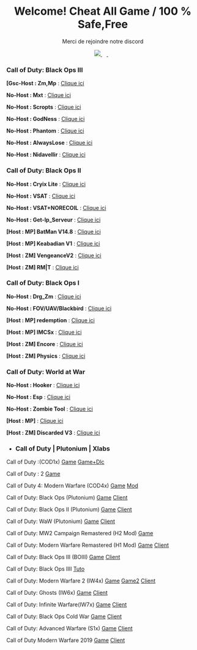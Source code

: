 <h1 align='center'>
  Welcome! Cheat All Game /  100 % Safe,Free
</h1>

<p align='center'>
  Merci de rejoindre notre discord
</p>

<p align='center'>
 <a href="https://discord.gg/cod-fr">
    <img src="https://img.shields.io/badge/Discord-5865F2?style=for-the-badge&logo=discord&logoColor=white" />
  </a>&nbsp;&nbsp;
  <a href="https://www.youtube.com/channel/UCemI3wc64mr-lCyVysZZ0Eg">
  <img alt="" src="https://img.shields.io/badge/YouTube-FF0000?style=for-the-badge&logo=youtube&logoColor=white">
</a>&nbsp;&nbsp;
</p>

### Call of Duty: Black Ops III

**[Gsc-Host : Zm,Mp** : [Clique ici](https://www.mediafire.com/file/cgy6n21tlyy7bfm/GSC+injector.zip/file)

**No-Host : Mxt** : [Clique ici](https://www.mediafire.com/file/zq2w719xpfjpk05/MXT+1.1.2.zip/file)

**No-Host : Scropts** : [Clique ici](https://mega.nz/file/oaUmDRLb#lLC9fxgjiFBL09wjCOBr7B13OaoKrwLXXo3GzEr5UuU)

**No-Host : GodNess** : [Clique ici](https://pastebin.com/iUVPmvRx)

**No-Host : Phantom** : [Clique ici](https://mega.nz/file/tWVkhRia#JehoVcYGJkFXhKOSiu0pSQTLBUaB3wIHuWPIwbzhP7I)

**No-Host : AlwaysLose** : [Clique ici](https://discord.gg/cod-fr)

**No-Host : Nidavellir** : [Clique ici](https://discord.gg/YJBXDsVK8N)

### Call of Duty: Black Ops II

**No-Host : Cryix Lite** : [Clique ici](http://joueursdecodfr.mygamesonline.org/leak/Cyrix%20T6.dll)

**No-Host : VSAT** : [Clique ici](http://joueursdecodfr.mygamesonline.org/leak/T6VSAT-Tool.dll)

**No-Host : VSAT+NORECOIL** : [Clique ici](http://joueursdecodfr.mygamesonline.org/leak/VSAT%20BY%20EFK.dll)

**No-Host : Get-Ip_Serveur** : [Clique ici](http://joueursdecodfr.mygamesonline.org/leak/PLUTONIUM%20SERVER%20GET%20IP%20(BY%20EFK)%20V2_[unknowncheats.me]_.zip)

**[Host : MP] BatMan V14.8** : [Clique ici](https://www.mediafire.com/file/1prbd797z7p7d2k/BatMan+V14.8.rar)

**[Host : MP] Keabadian V1** : [Clique ici](https://www.mediafire.com/file/tuk22bp83ozkevw/Keabadian_v2.0.zip/file)

**[Host : ZM] VengeanceV2** : [Clique ici](https://drive.proton.me/urls/YKPKX26Z0G#rPnuRnlAe6wj)

**[Host : ZM]  RM|T** : [Clique ici](https://www.mediafire.com/file/ow37neconkyelr1/rmt_zombies_menu_v2.6_mod_menu-compiled.gsc/file)

### Call of Duty: Black Ops I

**No-Host : Drg_Zm** : [Clique ici](http://joueursdecodfr.mygamesonline.org/leak/bo1p.dll)

**No-Host : FOV/UAV/Blackbird** : [Clique ici](http://joueursdecodfr.mygamesonline.org/leak/bo1%20tool_[unknowncheats.me]_.zip)

**[Host : MP] redemption** : [Clique ici](https://github.com/roachnacs/redemption-bo1-gsc/releases/tag/v2.1)

**[Host : MP] IMCSx** : [Clique ici](http://joueursdecodfr.mygamesonline.org/leak/mp_iMCSxs_Mod_Menu.rar)

**[Host : ZM] Encore** : [Clique ici](https://www.mediafire.com/file/z2l7dtufsyg2ejv/EncoreV8+Zombies.rar/file)

**[Host : ZM] Physics** : [Clique ici](https://mega.nz/file/vdsAnQgA#LcQE-KsRFHbCYZQWwXzthG8N3cZNijYyYZRdLDQKLPo)

### Call of Duty: World at War

**No-Host : Hooker** : [Clique ici](http://joueursdecodfr.mygamesonline.org/leak/waw.dll)

**No-Host : Esp** : [Clique ici](http://joueursdecodfr.mygamesonline.org/leak/cod5mpESP.exe)

**No-Host : Zombie Tool** : [Clique ici](http://joueursdecodfr.mygamesonline.org/leak/T4%20Plutonium%20WAW_[unknowncheats.me]_.rar)

**[Host : MP]** : [Clique ici](https://www.mediafire.com/file/qpokcmor7ozmf0i/Fresh+Modders+-+T4+Mod+Menu.7z/file)

**[Host : ZM] Discarded V3** : [Clique ici](https://www.mediafire.com/file/9nd4586xx0fhehv/Discarded+V3+-+T4+Mod+Menu.7z/file)


- ### Call of Duty | Plutonium | Xlabs 

Call of Duty :(COD1x)
[Game](https://www.mediafire.com/file/34lt06fw6ad1t64/COD1X.rar/file)
[Game+Dlc](https://www.mediafire.com/file/7wmje2o8jf22l8s/Call_of_Duty_Deluxe_Edition_-_%5BDODI_Repack%5D.rar/file)


Call of Duty : 2
[Game](https://www.mediafire.com/file/iydrzjoi7m0fahn/COD2.rar/file)


Call of Duty 4: Modern Warfare (COD4x)
[Game](https://www.mediafire.com/file/498gner89hj16mc/COD4.zip/file)
[Mod](https://cod4promod.eu/files/cod4/cod4x_client_21_1.zip)


Call of Duty: Black Ops (Plutonium)
[Game](https://cdn.discordapp.com/attachments/1100571628779356263/1111916223857426442/pluto_t5_full_game.torrent?ex=662df82e&is=662ca6ae&hm=d7392f244326d5356f79602a31860fd7bd1a9e560b13f974e8b32275928109cd&)
[Client](https://cdn.plutonium.pw/updater/plutonium.exe)


Call of Duty: Black Ops II (Plutonium)
[Game](https://cdn.discordapp.com/attachments/1110466412125896776/1136364364828516452/pluto_t6_full_game.torrent?ex=662dec09&is=662c9a89&hm=ea8289b05f1de30a8928e87e5be282e5e3cd564e303eeb6bfbe42c9af95ef126&)
[Client](https://cdn.plutonium.pw/updater/plutonium.exe)


Call of Duty: WaW (Plutonium)
[Game](https://www.mediafire.com/file/4fbdtghhyhcmzz1/World_at_War.zip/file)
[Client](https://cdn.plutonium.pw/updater/plutonium.exe)


Call of Duty: MW2 Campaign Remastered (H2 Mod)
[Game](https://gofile.io/d/cGmZzL)

Call of Duty: Modern Warfare Remastered (H1 Mod)
[Game](https://cdn.discordapp.com/attachments/1120852008279216178/1120853418920128542/h1_full_files.torrent?ex=66322357&is=6630d1d7&hm=73e7b82ba023afa555381667f130af54be507f4fbb1b0fe56e6b21a534ddc7e3&)
[Client](https://cdn.discordapp.com/attachments/1120852008279216178/1120853744163242096/h1-mod.exe?ex=663223a5&is=6630d225&hm=91f9230515813323ec9c85e34adb532f04cd48ea8eec042ac37191cbeb22303a&)

Call of Duty: Black Ops III (BOIII)
[Game](https://cdn.discordapp.com/attachments/1118286874067357736/1118287465166422138/t7_full_game.torrent?ex=662e139c&is=662cc21c&hm=f180ccaf4d6eaf3f04d8dca8be2c4a14145308ec0378ef66575fa1ed38ce4738&)
[Client](https://github.com/Ezz-lol/boiii-free/releases/download/v1.0.3/boiii.exe)


Call of Duty: Black Ops IIII 
[Tuto](https://www.youtube.com/watch?v=e6kQdPMdNZA&feature=youtu.be)

Call of Duty: Modern Warfare 2 (IW4x)
[Game](https://cdn.discordapp.com/attachments/1110467397602775070/1160411351022313542/iw4x_full_game.torrent?ex=66325909&is=66310789&hm=fdda6ee2c3108c18d6cf6bd66fad143e0e1a9d7e655ba797d33052a3c16aa3f1&)
[Game2](https://www.mediafire.com/file/24gpjb8kivhl2ps/release.zip/file)
[Client](https://github.com/mxve/alterware-launcher/releases/tag/v0.6.12)


Call of Duty: Ghosts (IW6x)
[Game](https://cdn.discordapp.com/attachments/1159261947133431928/1159262448231120966/iw6x_full_game.torrent?ex=662e2b09&is=662cd989&hm=1f8fc802544bbe0e8210c941a4d479640a99c9c7b9e0590ebda6f06bfee97dd3&)
[Client](https://cdn.discordapp.com/attachments/1159261947133431928/1228450586576293918/iw6-mod.exe?ex=66320583&is=6630b403&hm=1168dd3e9dcac9eb0723f8831781f1bfbddbb6a5af3d4841c65e5deac14e2357&)


Call of Duty: Infinite Warfare(IW7x)
[Game](https://cdn.discordapp.com/attachments/1153029881324638268/1153030549917675560/iw7_full_game.torrent?ex=662de8a1&is=662c9721&hm=0e36104837a182dfd0039d3f8df828f21d6a70d4d287658db07d7dfe734246d5&)
[Client](https://cdn.discordapp.com/attachments/1153029881324638268/1153031302904283166/custom_iw7_mod.zip?ex=66328694&is=66313514&hm=6386cc25c422b486a1e49d91c532bf29708cc09f881653c19ff61735ba9fbcf6&)


Call of Duty: Black Ops Cold War
[Game](https://cdn.discordapp.com/attachments/1153029881324638268/1153031302904283166/custom_iw7_mod.zip?ex=66328694&is=66313514&hm=6386cc25c422b486a1e49d91c532bf29708cc09f881653c19ff61735ba9fbcf6&)
[Client](https://cdn.discordapp.com/attachments/1167554386470371338/1227654822405345311/discord_game_sdk.dll?ex=66326c26&is=66311aa6&hm=51df1d3841bed700b73a7d0cf0908112032bc6e386564053d831b80633441e0c&)

Call of Duty: Advanced Warfare (S1x)
[Game](https://cdn.discordapp.com/attachments/1117568898347311114/1117569240476680272/s1x_full_game.torrent?ex=662e19b6&is=662cc836&hm=b2c52365c9bdf267849dbdc811a1e4f0c465f534f02480162c833294584791d1&)
[Client](https://cdn.discordapp.com/attachments/1117568898347311114/1228450966374715522/s1-mod.exe?ex=663205dd&is=6630b45d&hm=a75565b672f3ffffbc162e777465b2a516d334297462a3fcba6893c720bee14b&)


Call of Duty Modern Warfare 2019
[Game](https://gofile.io/d/r4XRqA)
[Client](https://cdn.discordapp.com/attachments/1160757487776055369/1167556350461624501/discord_game_sdk.dll?ex=6631f956&is=6630a7d6&hm=79c6fd1871b07e6b822bba1c0ac08fbc3d187dc5d73f38fb6993e9a1f979f3bb&)

